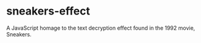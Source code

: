 # sneakers-effect
A JavaScript homage to the text decryption effect found in the 1992 movie, Sneakers.
